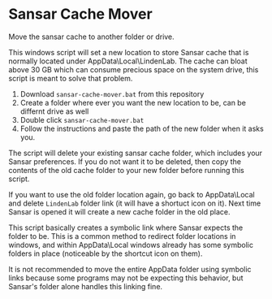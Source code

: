 # Sansar Cache Mover

Move the sansar cache to another folder or drive.

This windows script will set a new location to store Sansar cache that is normally located under AppData\Local\LindenLab. The cache can bloat above 30 GB which can consume precious space on the system drive, this script is meant to solve that problem.

1. Download `sansar-cache-mover.bat` from this repository
2. Create a folder where ever you want the new location to be, can be differnt drive as well
3. Double click `sansar-cache-mover.bat`
4. Follow the instructions and paste the path of the new folder when it asks you.

The script will delete your existing sansar cache folder, which includes your Sansar preferences. If you do not want it to be deleted, then copy the contents of the old cache folder to your new folder before running this script.

If you want to use the old folder location again, go back to AppData\Local and delete `LindenLab` folder link (it will have a shortuct icon on it). Next time Sansar is opened it will create a new cache folder in the old place.

This script basically creates a symbolic link where Sansar expects the folder to be. This is a common method to redirect folder locations in windows, and within AppData\Local windows already has some symbolic folders in place (noticeable by the shortcut icon on them).

It is not recommended to move the entire AppData folder using symbolic links because some programs may not be expecting this behavior, but Sansar's folder alone handles this linking fine.